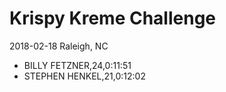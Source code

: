 # Krispy Kreme Challenge
2018-02-18
Raleigh, NC

* BILLY FETZNER,24,0:11:51
* STEPHEN HENKEL,21,0:12:02